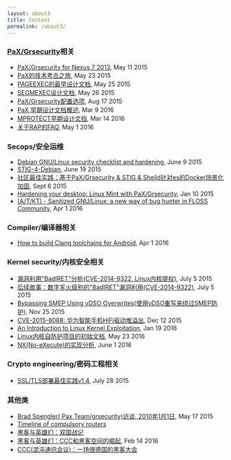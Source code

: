 ```yaml
---
layout: about3
title: Content
permalink: /about3/
---
```


### [PaX/Grsecurity](https://grsecurity.net/)相关

* [PaX/Grsecurity for Nexus 7 2013](http://hardenedlinux.org/system-security/2015/05/11/Grsecurity-for-Nexus-7-2013.html), May 11 2015
* [PaX的技术考古之旅](http://hardenedlinux.org/system-security/2015/05/23/archeological_hacking_on_pax.html), May 23 2015
* [PAGEEXEC的最早设计文档](http://hardenedlinux.org/system-security/2015/05/25/pageexec-old.html), May 25 2015
* [SEGMEXEC设计文档](http://hardenedlinux.org/system-security/2015/05/26/segmexec.html), May 26 2015
* [PaX/Grsecurity配置选项](http://hardenedlinux.org/system-security/2015/08/17/Grsecurity_catalogue_cn.html), Aug 17 2015
* [PaX 早期设计文档概述](http://hardenedlinux.org/system-security/2016/03/09/pax.html), Mar 9 2016
* [MPROTECT早期设计文档](http://hardenedlinux.org/system-security/2016/03/14/mprotect.html), Mar 14 2016
* [关于RAP的FAQ](http://hardenedlinux.org/system-security/2016/05/01/FAQ_about_RAP.html), May 1 2016


### Secops/安全运维

* [Debian GNU/Linux security checklist and hardening](http://hardenedlinux.org/system-security/2015/06/09/debian-security-chklist.html), June 9 2015
* [STIG-4-Debian](http://hardenedlinux.org/system-security/2015/06/19/STIG-4-Debian.html), June 19 2015
* [社区最佳实践：基于PaX/Grsecurity & STIG & Sheild针对es的Docker场景化加固](http://hardenedlinux.org/system-security/2015/09/06/hardening-es-in-docker-with-grsec.html), Sept 6 2015
* [Hardening your desktop: Linux Mint with PaX/Grsecurity](http://hardenedlinux.org/system-security/2016/01/10/hardening-your-desktop-linux-mint-with-grsec.html), Jan 10 2015
* [(A/T/KT) - Sanitized GNU/Linux: a new way of bug hunter in FLOSS Community](http://hardenedlinux.org/system-security/2016/04/01/x_Sanitized-GNU-Linux-a-new-way-of-bug-hunter-in-FLOSS-Community.html), Apr 1 2016


### Compiler/编译器相关

* [How to build Clang toolchains for Android](http://hardenedlinux.org/toolchains/2016/04/01/How_to_build_Clang_toolchains_for_Android.html), Apr 1 2016


### Kernel security/内核安全相关

* [漏洞利用"BadIRET"分析(CVE-2014-9322, Linux内核提权)](http://hardenedlinux.org/system-security/2015/07/05/badiret-analysis.html), July 5 2015
* [后续故事：数字军火级别的"BadIRET"漏洞利用(CVE-2014-9322)](http://hardenedlinux.org/system-security/2015/07/05/badiret-exp.html), July 5 2015
* [Bypassing SMEP Using vDSO Overwrites(使用vDSO重写来绕过SMEP防护)](http://hardenedlinux.org/translation/2015/11/25/Translation-Bypassing-SMEP-Using-vDSO-Overwrites.html), Nov 25 2015
* [CVE-2015-8088: 华为智能手机HiFi驱动堆溢出](http://hardenedlinux.org/system-security/2015/12/12/cve-2015-8088-analysis.html), Dec 12 2015
* [An Introduction to Linux Kernel Exploitation](http://hardenedlinux.org/system-security/2016/01/19/an-introduction-to-linux-kernel-exploitation.html), Jan 19 2016
* [Linux内核自防护项目的初始文档](http://hardenedlinux.org/system-security/2016/05/23/kernel_self_protection.html), May 23 2016
* [NX(No-eXecute)的实现分析](http://hardenedlinux.org/gnulinux-security/2016/06/01/NX-analysis.html), June 1 2016

### Crypto engineering/密码工程相关

* [SSL/TLS部署最佳实践v1.4](http://hardenedlinux.org/cryptography/2015/07/28/ssl-tls-deployment-1.4.html), July 28 2015


### 其他类

* [Brad Spengler( Pax Team/grsecurity)访谈, 2010年1月1日](http://hardenedlinux.org/system-security/2015/05/17/grsec-interview.html), May 17 2015
* [Timeline of compulsory routers](http://hardenedlinux.org/translation/2015/10/03/Translation-Timeline-of-compulsory-routers.html)
* [黑客与英雄们：双国战记](http://hardenedlinux.org/translation/2016/02/12/Hackers-and-heroes-a-tale-of-two-countries.html)
* [黑客与英雄们：CCC和黑客空间的崛起](http://hardenedlinux.org/translation/2016/02/14/Hackers-and-heroes-rise-of-the-ccc-and-hackerspaces.html), Feb 14 2016
* [CCC(混沌通讯会议)：一场很德国的黑客大会](http://hardenedlinux.org/translation/2016/03/02/chaos-communication-congress-a-very-german-hacking-conference.html)
